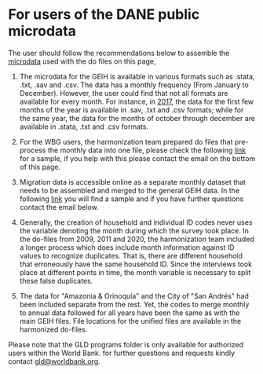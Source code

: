  # For users of the DANE public microdata 
 
The user should follow the recommendations below to assemble the [microdata](https://microdatos.dane.gov.co/catalog/MICRODATOS/about_collection/23/?per_page=5) used with the do files on this page, 

1. The microdata for the GEIH is available in various formats such as .stata, .txt, .sav and .csv. The data has a monthly frequency (From January to December). However, the user could find that not all formats are available for every month. For instance, in [2017](https://microdatos.dane.gov.co//catalog/458/get_microdata), the data for the first few months of the year is available in .sav, .txt and .csv formats; while for the same year, the data for the months of october through december are available in .stata, .txt and .csv formats.

2. For the WBG users, the harmonization team prepared do files that pre-process the monthly data into one file, please check the following [link]() for a sample, if you help with this please contact the email on the bottom of this page.

3. Migration data is accessible online as a separate monthly dataset that needs to be assembled and merged to the general GEIH data. In the following [link]() you will find a sample and if you have further questions contact the email below.

4. Generally, the creation of household and individual ID codes never uses the variable denoting the month during which the survey took place. In the do-files from 2009, 2011 and 2020, the harmonization team included a longer process which does include month information against ID values to recognize duplicates. That is, there are different household that erroneously have the same household ID. Since the interviews took place at different points in time, the month variable is necessary to split these false duplicates.

5. The data for  "Amazonia & Orinoquía" and the City of "San Andrés" had been included separate from the rest. Yet, the codes to merge monthly to annual data followed for all years have been the same as with the main GEIH files. File locations for the unified files are available in the harmonized do-files.

Please note that the GLD programs folder is only available for authorized users within the World Bank. for further questions and requests kindly contact gld@worldbank.org.





